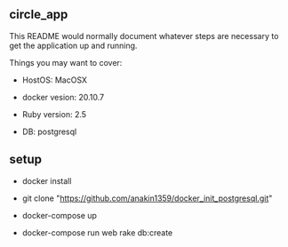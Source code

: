 ## circle_app

This README would normally document whatever steps are necessary to get the
application up and running.

Things you may want to cover:

* HostOS: MacOSX

* docker vesion: 20.10.7

* Ruby version: 2.5

* DB: postgresql
## setup

* docker install

* git clone "https://github.com/anakin1359/docker_init_postgresql.git"

* docker-compose up

* docker-compose run web rake db:create
